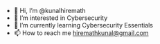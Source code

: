 - 👋 Hi, I’m @kunalhiremath
- 👀 I’m interested in Cybersecurity
- 🌱 I’m currently learning Cybersecurity Essentials
- 📫 How to reach me hiremathkunal@gmail.com

<!---
kunalhiremath/kunalhiremath is a ✨ special ✨ repository because its `README.md` (this file) appears on your GitHub profile.
You can click the Preview link to take a look at your changes.
--->
